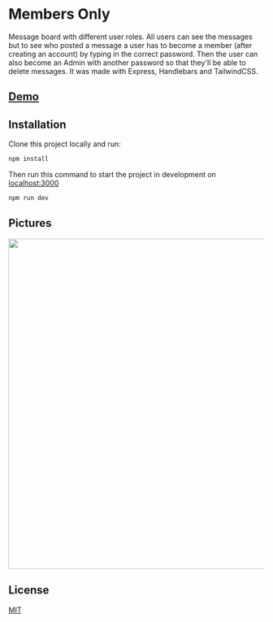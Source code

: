 # Members Only

Message board with different user roles. All users can see the messages but to see who posted a message a user has to become a member (after creating an account) by typing in the correct password. Then the user can also become an Admin with another password so that they'll be able to delete messages.
It was made with Express, Handlebars and TailwindCSS.

## [Demo](https://members-only-odin.herokuapp.com/home)

## Installation

Clone this project locally and run:

```bash
npm install
```

Then run this command to start the project in development on [localhost:3000](http://localhost:3000/)

```bash
npm run dev
```

## Pictures

<img src="https://i.ibb.co/GtTnTpy/Screenshot-2020-08-24-Home.png" width="650"/>

## License
[MIT](https://choosealicense.com/licenses/mit/)
